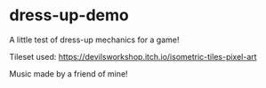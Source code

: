# dress-up-demo
A little test of dress-up mechanics for a game!

Tileset used: https://devilsworkshop.itch.io/isometric-tiles-pixel-art

Music made by a friend of mine!
